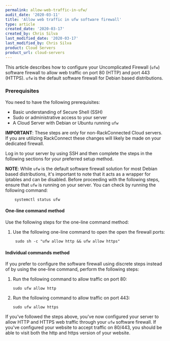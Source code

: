 ```yaml
---
permalink: allow-web-traffic-in-ufw/
audit_date: '2020-03-11'
title: 'Allow web traffic in ufw software firewall'
type: article
created_date: '2020-03-17'
created_by: Chris Silva
last_modified_date: '2020-03-17'
last_modified_by: Chris Silva
product: Cloud Servers
product_url: cloud-servers
---
```

This article describes how to configure your Uncomplicated Firewall (`ufw`) software firewall to allow web traffic on port 80 (HTTP) and port 443 (HTTPS). `ufw` is the default software firewall for Debian based distributions. 
### Prerequisites
You need to have the following prerequisites:
- Basic understanding of Secure Shell (SSH)
- Sudo or administrative access to your server
- A Cloud Server with Debian or Ubuntu running `ufw`

**IMPORTANT**: These steps are only for non-RackConnected Cloud servers. If you are utilizing RackConnect these changes will likely be made on your dedicated firewall. 

Log in to your server by using SSH and then complete the steps in the following sections for
your preferred setup method.

**NOTE**: While `ufw` is the default software firewall solution for most Debian based distributions, it's important to note that it acts as a wrapper for iptables and can be disabled. Before proceeding with the following steps, ensure that `ufw` is running on your server. You can check by running the following command:

        systemctl status ufw

#### One-line command method

Use the following steps for the one-line command method:
1. Use the following one-line command to open the open the firewall ports:

        sudo sh -c "ufw allow http && ufw allow https"
        
#### Individual commands method

If you prefer to configure the software firewall using discrete steps instead of by using the
one-line command, perform the following steps:
1.  Run the following command to allow traffic on port 80:

        sudo ufw allow http
2.  Run the following command to allow traffic on port 443:

        sudo ufw allow https

If you've followed the steps above, you've now configured your server to allow HTTP and HTTPS web traffic through your `ufw` software firewall. If you've configured your website to accept traffic on 80/443, you should be able to visit both the http and https version of your website. 
